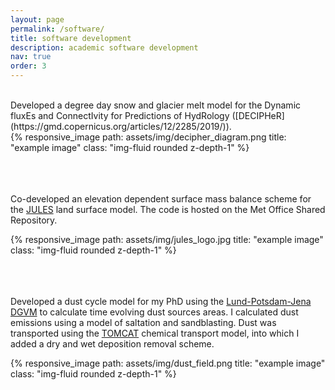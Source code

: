 ```yaml
---
layout: page
permalink: /software/
title: software development 
description: academic software development
nav: true
order: 3
---
```


<br />
Developed a degree day snow and glacier melt model for the Dynamic fluxEs and ConnectIvity for Predictions of HydRology ([DECIPHeR](https://gmd.copernicus.org/articles/12/2285/2019/)).   


<div class="row">
    <div class="col-4 mt-3 mt-md-0">
        {% responsive_image path: assets/img/decipher_diagram.png title: "example image" class: "img-fluid rounded z-depth-1" %}
    </div>
</div>
 
<br />
<br />
<br />

Co-developed an elevation dependent surface mass balance scheme for the [JULES](https://jules.jchmr.org/) land surface model. The code is hosted on the Met Office Shared Repository.  


<div class="row">
    <div class="col-4 mt-3 mt-md-0">
        {% responsive_image path: assets/img/jules_logo.jpg title: "example image" class: "img-fluid rounded z-depth-1" %}
    </div>
</div>

<br />
<br />
<br />

Developed a dust cycle model for my PhD using the [Lund-Potsdam-Jena DGVM](https://www.pik-potsdam.de/en/institute/departments/activities/biosphere-water-modelling/lpjml) to calculate time evolving dust sources areas. I calculated dust emissions using a model of saltation and sandblasting. Dust was transported using the [TOMCAT](http://homepages.see.leeds.ac.uk/~lecmc/tomcat.html) chemical transport model, into which I added a dry and wet deposition removal scheme.  
<div class="row">
    <div class="col-4 mt-3 mt-md-0">
        {% responsive_image path: assets/img/dust_field.png title: "example image" class: "img-fluid rounded z-depth-1" %}
    </div>
</div>